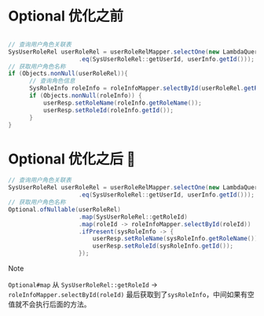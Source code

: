 # Optional 优化之前
```java 

// 查询用户角色关联表
SysUserRoleRel userRoleRel = userRoleRelMapper.selectOne(new LambdaQueryWrapper<SysUserRoleRel>()
                    .eq(SysUserRoleRel::getUserId, userInfo.getId()));
// 获取用户角色名称
if (Objects.nonNull(userRoleRel)){
      // 查询角色信息
      SysRoleInfo roleInfo = roleInfoMapper.selectById(userRoleRel.getRoleId());
      if (Objects.nonNull(roleInfo)) {
          userResp.setRoleName(roleInfo.getRoleName());
          userResp.setRoleId(roleInfo.getId());
      }
}
```

# Optional 优化之后 :star_struck: 
```java
// 查询用户角色关联表
SysUserRoleRel userRoleRel = userRoleRelMapper.selectOne(new LambdaQueryWrapper<SysUserRoleRel>()
                    .eq(SysUserRoleRel::getUserId, userInfo.getId()));
// 获取用户角色名称
Optional.ofNullable(userRoleRel)
                    .map(SysUserRoleRel::getRoleId)
                    .map(roleId -> roleInfoMapper.selectById(roleId))
                    .ifPresent(sysRoleInfo -> {
                        userResp.setRoleName(sysRoleInfo.getRoleName());
                        userResp.setRoleId(sysRoleInfo.getId());
                    });

```

> [!NOTE]
> `Optional#map` 从 `SysUserRoleRel::getRoleId` -> `roleInfoMapper.selectById(roleId)` 最后获取到了`sysRoleInfo`，中间如果有空值就不会执行后面的方法。

